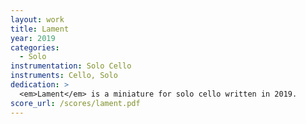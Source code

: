 ```yaml
---
layout: work
title: Lament
year: 2019
categories:
  - Solo
instrumentation: Solo Cello
instruments: Cello, Solo
dedication: >
  <em>Lament</em> is a miniature for solo cello written in 2019.
score_url: /scores/lament.pdf
---
```

